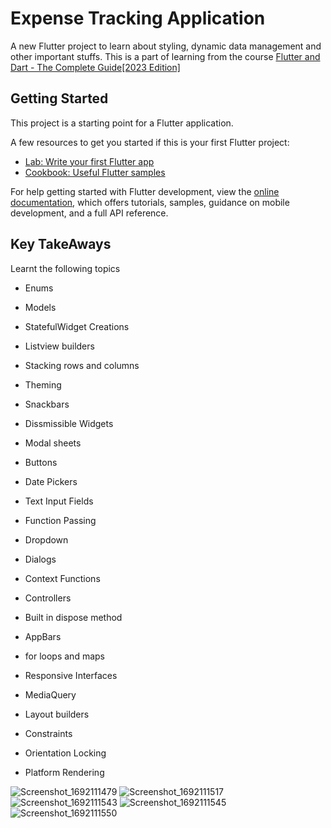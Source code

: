 # Expense Tracking Application

A new Flutter project to learn about styling, dynamic data management and other
important stuffs. This is a part of learning from the course [Flutter and Dart - The Complete Guide[2023 Edition]](https://www.udemy.com/share/1013o43@PQE7_UV9T0oyHMSAkdbauqxIApqzDkTxICdmtHj9LpckGGHLuTeaGmldhqJbwTdcZA==/)

## Getting Started

This project is a starting point for a Flutter application.

A few resources to get you started if this is your first Flutter project:

- [Lab: Write your first Flutter app](https://docs.flutter.dev/get-started/codelab)
- [Cookbook: Useful Flutter samples](https://docs.flutter.dev/cookbook)

For help getting started with Flutter development, view the
[online documentation](https://docs.flutter.dev/), which offers tutorials,
samples, guidance on mobile development, and a full API reference.

## Key TakeAways

Learnt the following topics

- Enums
- Models
- StatefulWidget Creations
- Listview builders
- Stacking rows and columns
- Theming
- Snackbars
- Dissmissible Widgets
- Modal sheets
- Buttons
- Date Pickers
- Text Input Fields
- Function Passing
- Dropdown
- Dialogs
- Context Functions
- Controllers
- Built in dispose method
- AppBars
- for loops and maps

- Responsive Interfaces
- MediaQuery
- Layout builders
- Constraints
- Orientation Locking
- Platform Rendering

![Screenshot_1692111479](https://github.com/ksha-dev/expense_app/assets/136138677/6d5fdef0-f890-44f1-ad27-46fb3422fff6)
![Screenshot_1692111517](https://github.com/ksha-dev/expense_app/assets/136138677/e3ed3301-7d15-45ac-ab61-480beec08aa9)
![Screenshot_1692111543](https://github.com/ksha-dev/expense_app/assets/136138677/968cd4b7-9d38-4138-b451-544ba5f0f46d)
![Screenshot_1692111545](https://github.com/ksha-dev/expense_app/assets/136138677/4aaa4e94-a6ff-48a6-a49f-630a7bea1eb5)
![Screenshot_1692111550](https://github.com/ksha-dev/expense_app/assets/136138677/566ded37-8840-40fc-beb3-53a3e164034c)

